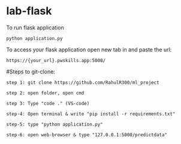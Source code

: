 # lab-flask

<!-- ![image](https://user-images.githubusercontent.com/115451707/196919992-edcfea8b-e3f6-4f35-9398-43be66b5622d.png) -->


To run flask application 

```
python application.py
```


To access your flask application open new tab in and paste the url:
```
https://{your_url}.pwskills.app:5000/
```


#Steps to git-clone:
```
step 1: git clone https://github.com/RahulR300/ml_project

step 2: open folder, open cmd

step 3: Type "code ." (VS-code)

step-4: Open terminal & write "pip install -r requirements.txt"

step-5: type "python application.py"

step-6: open web-browser & type "127.0.0.1:5000/predictdata"

```
